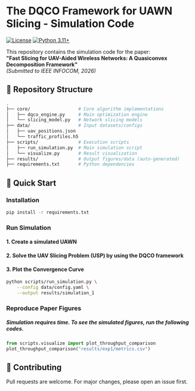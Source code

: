 # The DQCO Framework for UAWN Slicing - Simulation Code

[![License](https://img.shields.io/badge/license-MIT-blue.svg)](LICENSE)
[![Python 3.11+](https://img.shields.io/badge/python-3.11%2B-blue)](https://www.python.org/)

This repository contains the simulation code for the paper:  
**"Fast Slicing for UAV-Aided Wireless Networks: A
Quasiconvex Decomposition Framework"**  
*(Submitted to IEEE INFOCOM, 2026)*

## 📜 Repository Structure
```bash
.
├── core/                  # Core algorithm implementations
│   ├── dqco_engine.py     # Main optimization engine
│   └── slicing_model.py   # Network slicing models
├── data/                  # Input datasets/configs
│   ├── uav_positions.json
│   └── traffic_profiles.h5
├── scripts/               # Execution scripts
│   ├── run_simulation.py  # Main simulation script
│   └── visualize.py       # Result visualization
├── results/               # Output figures/data (auto-generated)
├── requirements.txt       # Python dependencies
```

<!-- TREEVIEW START -->
<!-- TREEVIEW END -->

## 🚀 Quick Start
### Installation
```bash
pip install -r requirements.txt
```

### Run Simulation

#### 1. Create a simulated UAWN

#### 2. Solve the UAV Slicing Problem (USP) by using the DQCO framework


#### 3. Plot the Convergence Curve

```bash
python scripts/run_simulation.py \
    --config data/config.yaml \
    --output results/simulation_1
```

### Reproduce Paper Figures

##### Simulation requires time. To see the simulated figures, run the following codes.

```python
from scripts.visualize import plot_throughput_comparison
plot_throughput_comparison("results/exp1/metrics.csv")
```


## 🤝 Contributing
Pull requests are welcome. For major changes, please open an issue first.